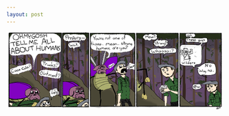 ```yaml
---
layout: post
---
```


![strip](/images/posts/56.png "Ah man, continuity?!  Seriously?  I just wanted this to be like Garfield")

